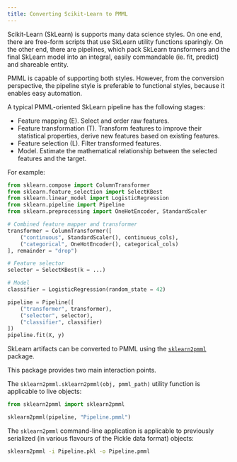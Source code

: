 ```yaml
---
title: Converting Scikit-Learn to PMML
---
```


Scikit-Learn (SkLearn) is supports many data science styles.
On one end, there are free-form scripts that use SkLearn utility functions sparingly.
On the other end, there are pipelines, which pack SkLearn transformers and the final SkLearn model into an integral, easily commandable (ie. fit, predict) and shareable entity.

PMML is capable of supporting both styles.
However, from the conversion perspective, the pipeline style is preferable to functional styles, because it enables easy automation.

A typical PMML-oriented SkLearn pipeline has the following stages:

* Feature mapping (E). Select and order raw features.
* Feature transformation (T). Transform features to improve their statistical properties, derive new features based on existing features.
* Feature selection (L). Filter transformed features.
* Model. Estimate the mathematical relationship between the selected features and the target.

For example:

```python
from sklearn.compose import ColumnTransformer
from sklearn.feature_selection import SelectKBest
from sklearn.linear_model import LogisticRegression
from sklearn.pipeline import Pipeline
from sklearn.preprocessing import OneHotEncoder, StandardScaler

# Combined feature mapper and transformer
transformer = ColumnTransformer([
	("continuous", StandardScaler(), continuous_cols),
	("categorical", OneHotEncoder(), categorical_cols)
], remainder = "drop")

# Feature selector
selector = SelectKBest(k = ...)

# Model
classifier = LogisticRegression(random_state = 42)

pipeline = Pipeline([
	("transformer", transformer),
	("selector", selector),
	("classifier", classifier)
])
pipeline.fit(X, y)
```

SkLearn artifacts can be converted to PMML using the [`sklearn2pmml`](https://github.com/jpmml/sklearn2pmml) package.

This package provides two main interaction points.

The `sklearn2pmml.sklearn2pmml(obj, pmml_path)` utility function is applicable to live objects:

```python
from sklearn2pmml import sklearn2pmml

sklearn2pmml(pipeline, "Pipeline.pmml")
```

The `sklearn2pmml` command-line application is applicable to previously serialized (in various flavours of the Pickle data format) objects:

```bash
sklearn2pmml -i Pipeline.pkl -o Pipeline.pmml
```
